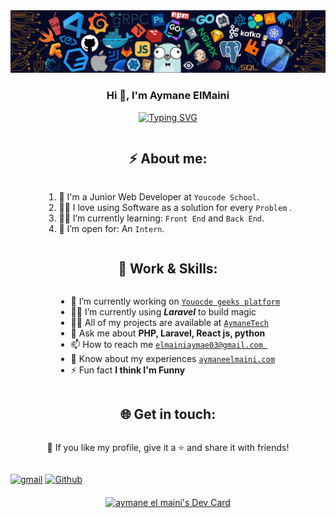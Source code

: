<!-- markdownlint-disable MD033 MD041 -->
<img src="https://github.com/Jaydeep-Yadav/Jaydeep-Yadav/raw/main/banner.png" alt="Github Banner" style="max-width: 100%;">
<p align="center">
  <h3 align="center">Hi 👋, I'm Aymane ElMaini </h3>
</p>

<p align="center">
<a href="https://git.io/typing-svg"><img src="https://readme-typing-svg.demolab.com?font=Fira+Code&size=18&pause=1000&color=52F714&width=435&lines=A+Passionate+Web+Developer+From+Morocco;From+Morocco" alt="Typing SVG" /></a>
</p>

<!-- Add a container for the about me section -->
<div style="display: flex; flex-direction: column; align-items: center;">

## ⚡ About me:

1. 🏫 I'm a Junior Web Developer at ` Youcode School `.
2. 🧑‍💻 I love using Software as a solution for every ` Problem ` .
3. 🧑‍🎓 I’m currently learning: ` Front End ` and ` Back End `.
4. 🤔 I’m open for: An ` Intern `.

## 🤖 Work & Skills:

- 🔭 I’m currently working on [` Youocde geeks platform ` ](https://web-leaders-website.vercel.app/)
- 👨‍💻 I’m currently using ***Laravel*** to build magic
- 👨‍💻 All of my projects are available at  [` AymaneTech `](https://github.com/AymaneTech)
- 💬 Ask me about **PHP, Laravel, React js, python**
- 📫 How to reach me [ `elmainiaymae03@gmail.com `](mailto:elmainiaymae03@gmail.com)
- 📄 Know about my experiences [` aymaneelmaini.com `](https://aymaneelmaini-com.vercel.app/)
- ⚡ Fun fact **I think I'm Funny**
    
## 🌐 Get in touch:

💙 If you like my profile, give it a ⭐ and share it with friends!

</div>
<!-- markdownlint-disable MD033 -->

<p align="left">
  <a href="mailto:elmainiaymane03@gmail.com"><img alt="gmail" title="gmail" src="https://img.shields.io/badge/-GMAIL-red?style=for-the-badge&logo=gmail&logoColor=white"/></a>
  <a href="https://github.com/AymaneTech"><img alt="Github" title="Github" src="https://img.shields.io/badge/-GITHUB-black?style=for-the-badge&logo=github&logoColor=white"/></a>
</p>

<!-- Add the link with display flex -->
<p align="center" style="display: flex; justify-content: center; margin-top: 20px;">
  <a href="https://app.daily.dev/aymaneelmaini"><img src="https://api.daily.dev/devcards/4c3a1b7fdbce437a8e2da7a7fc662ab9.png?r=uu1" width="400" alt="aymane el maini's Dev Card"/></a>
</p>
